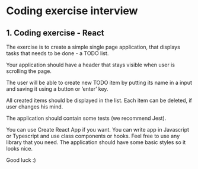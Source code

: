 # Coding exercise interview

## 1. Coding exercise - React

The exercise is to create a simple single page application, that displays tasks that needs to be done - a TODO list.

Your application should have a header that stays visible when user is scrolling the page.

The user will be able to create new TODO item by putting its name in a input and saving it using a button or ‘enter’ key.

All created items should be displayed in the list. Each item can be deleted, if user changes his mind. 

The application should contain some tests (we recommend Jest).

You can use Create React App if you want. You can write app in Javascript or Typescript and use class components or hooks. Feel free to use any library that you need. The application should have some basic styles so it looks nice.

Good luck :)

